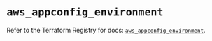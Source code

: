 # `aws_appconfig_environment`

Refer to the Terraform Registry for docs: [`aws_appconfig_environment`](https://registry.terraform.io/providers/hashicorp/aws/6.6.0/docs/resources/appconfig_environment).
